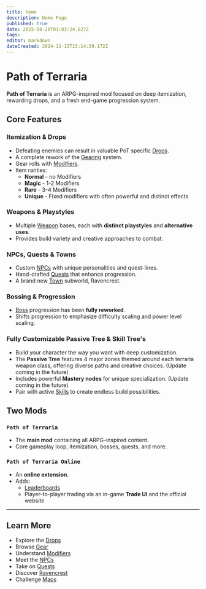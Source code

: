 ```yaml
---
title: Home
description: Home Page
published: true
date: 2025-08-20T01:03:24.827Z
tags: 
editor: markdown
dateCreated: 2024-12-15T15:14:39.172Z
---
```


# Path of Terraria

**Path of Terraria** is an ARPG-inspired mod focused on deep itemization, rewarding drops, and a fresh end-game progression system.

## Core Features

### Itemization & Drops
- Defeating enemies can result in valuable PoT specific [Drops](/Drops).
- A complete rework of the [Gearing](/Gear) system.
- Gear rolls with [Modifiers](/Mechanics/Modifiers).
- Item rarities:  
  - **Normal** - no Modifiers  
  - **Magic** - 1-2 Modifiers  
  - **Rare** - 3-4 Modifiers
  - **Unique** - Fixed modifiers with often powerful and distinct effects  

### Weapons & Playstyles
- Multiple [Weapon](https://wiki.pathofterraria.com/en/Gear) bases, each with **distinct playstyles** and **alternative uses**.
- Provides build variety and creative approaches to combat.

### NPCs, Quests & Towns
- Custom [NPCs](/npcs) with unique personalities and quest-lines.
- Hand-crafted [Quests](/Quests) that enhance progression.  
- A brand new [Town](/Towns) subworld, Ravencrest.

### Bossing & Progression
- [Boss](/Bossing) progression has been **fully reworked**.  
- Shifts progression to emphasize difficulty scaling and power level scaling.

### Fully Customizable Passive Tree & Skill Tree's
- Build your character the way you want with deep customization.
- The **Passive Tree** features 4 major zones themed around each terraria weapon class, offering diverse paths and creative choices. (Update coming in the future)  
- Includes powerful **Mastery nodes** for unique specialization. (Update coming in the future)    
- Pair with active [Skills](https://wiki.pathofterraria.com/en/Skills) to create endless build possibilities.

## Two Mods

### `Path of Terraria`
- The **main mod** containing all ARPG-inspired content.  
- Core gameplay loop, itemization, bosses, quests, and more.

### `Path of Terraria Online`
- An **online extension**.  
- Adds:  
  - [Leaderboards](/Leaderboards)  
  - Player-to-player trading via an in-game **Trade UI** and the official website  

---

## Learn More
- Explore the [Drops](/Drops)  
- Browse [Gear](/Gear)  
- Understand [Modifiers](/Mechanics/Modifiers)  
- Meet the [NPCs](/npcs)  
- Take on [Quests](/Quests)  
- Discover [Ravencrest](/Towns)  
- Challenge [Maps](/Endgame/Mapping)  

